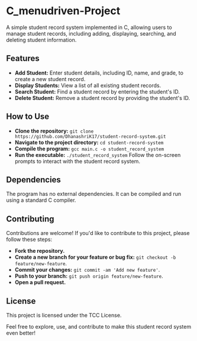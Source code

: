 # C_menudriven-Project

A simple student record system implemented in C, allowing users to manage student records, including adding, displaying, searching, and deleting student information.

## Features

- **Add Student:** Enter student details, including ID, name, and grade, to create a new student record.
- **Display Students:** View a list of all existing student records.
- **Search Student:** Find a student record by entering the student's ID.
- **Delete Student:** Remove a student record by providing the student's ID.

## How to Use

- **Clone the repository:** `git clone https://github.com/DhanashriK17/student-record-system.git`
- **Navigate to the project directory:** `cd student-record-system`
- **Compile the program:** `gcc main.c -o student_record_system`
- **Run the executable:** `./student_record_system`
Follow the on-screen prompts to interact with the student record system.

## Dependencies
The program has no external dependencies. It can be compiled and run using a standard C compiler.

## Contributing
Contributions are welcome! If you'd like to contribute to this project, please follow these steps:

- **Fork the repository.**
- **Create a new branch for your feature or bug fix:** `git checkout -b feature/new-feature`.
- **Commit your changes:** `git commit -am 'Add new feature'`.
- **Push to your branch:** `git push origin feature/new-feature`.
- **Open a pull request.**

## License
This project is licensed under the TCC License.

Feel free to explore, use, and contribute to make this student record system even better!
